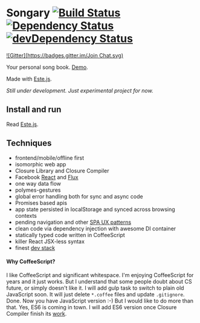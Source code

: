 # Songary [![Build Status](https://secure.travis-ci.org/steida/songary.png?branch=master)](http://travis-ci.org/steida/songary) [![Dependency Status](https://david-dm.org/steida/songary.png)](https://david-dm.org/steida/songary) [![devDependency Status](https://david-dm.org/steida/songary/dev-status.png)](https://david-dm.org/steida/songary#info=devDependencies)
[![Gitter](https://badges.gitter.im/Join Chat.svg)](https://gitter.im/steida/songary?utm_source=badge&utm_medium=badge&utm_campaign=pr-badge&utm_content=badge)

Your personal song book. [Demo](http://songary.jit.su/).

Made with [Este.js](https://github.com/steida/este).

_Still under development. Just experimental project for now._

## Install and run

Read [Este.js](https://github.com/steida/este).

## Techniques
  - frontend/mobile/offline first
  - isomorphic web app
  - Closure Library and Closure Compiler
  - Facebook [React](http://facebook.github.io/react/) and [Flux](http://facebook.github.io/flux/)
  - one way data flow
  - polymes-gestures
  - global error handling both for sync and async code
  - Promises based apis
  - app state persisted in localStorage and synced across browsing contexts
  - pending navigation and other [SPA UX patterns](https://medium.com/joys-of-javascript/beyond-pushstate-building-single-page-applications-4353246f4480)
  - clean code via dependency injection with awesome DI container
  - statically typed code written in CoffeeScript
  - killer React JSX-less syntax
  - finest [dev stack](https://github.com/steida/gulp-este)

#### Why CoffeeScript?

I like CoffeeScript and significant whitespace. I'm enjoying CoffeeScript for years and it just works. But I understand that some people doubt about CS future, or simply doesn't like it. I will add gulp task to switch to plain old JavaScript soon. It will just delete `*.coffee` files and update `.gitignore`. Done. Now you have JavaScript version :-) But I would like to do more than that. Yes, ES6 is coming in town. I will add ES6 version once Closure Compiler finish its [work](https://github.com/google/closure-compiler/wiki/ECMAScript6).
